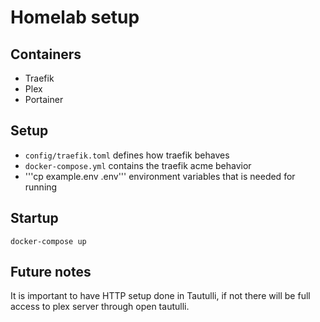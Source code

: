 # Homelab setup

## Containers

- Traefik
- Plex
- Portainer

## Setup

- `config/traefik.toml` defines how traefik behaves
- `docker-compose.yml` contains the traefik acme behavior
- '''cp example.env .env''' environment variables that is needed for running


## Startup

```
docker-compose up
```

## Future notes

It is important to have HTTP setup done in Tautulli, if not there will be full access to plex server through open tautulli.
